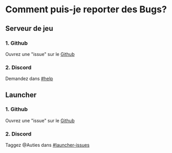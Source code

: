 # Comment puis-je reporter des Bugs?

## Serveur de jeu

### 1. Github

Ouvrez une "issue" sur le [Github](https://github.com/Milxnor/Project-Reboot-3.0/issues)

### 2. Discord
Demandez dans [#help](https://discord.gg/reboot)

## Launcher

### 1. Github

Ouvrez une "issue" sur le [Github](https://github.com/Milxnor/Project-Reboot-3.0/issues)

### 2. Discord
Taggez @Auties dans [#launcher-issues](https://discord.gg/reboot)

